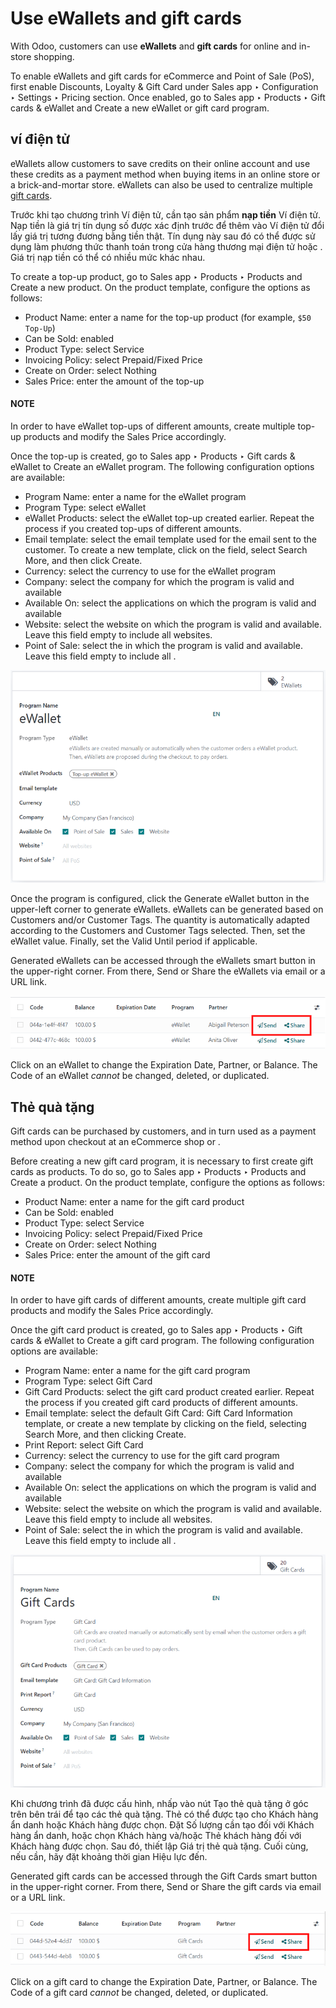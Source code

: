 # Use eWallets and gift cards

With Odoo, customers can use **eWallets** and **gift cards** for online and in-store shopping.

To enable eWallets and gift cards for eCommerce and Point of Sale (PoS), first enable
Discounts, Loyalty & Gift Card under Sales app ‣ Configuration ‣
Settings ‣ Pricing section. Once enabled, go to Sales app ‣ Products ‣ Gift
cards & eWallet and Create a new eWallet or gift card program.

## ví điện tử

eWallets allow customers to save credits on their online account and use these credits as a payment
method when buying items in an online store or a brick-and-mortar store. eWallets can also be used
to centralize multiple [gift cards](#ewallet-gift-gift-cards).

Trước khi tạo chương trình Ví điện tử, cần tạo sản phẩm **nạp tiền** Ví điện tử. Nạp tiền là giá trị tín dụng số được xác định trước để thêm vào Ví điện tử đổi lấy giá trị tương đương bằng tiền thật. Tín dụng này sau đó có thể được sử dụng làm phương thức thanh toán trong cửa hàng thương mại điện tử hoặc . Giá trị nạp tiền có thể có nhiều mức khác nhau.

To create a top-up product, go to Sales app ‣ Products ‣ Products and
Create a new product. On the product template, configure the options as follows:

- Product Name: enter a name for the top-up product (for example, `$50 Top-Up`)
- Can be Sold: enabled
- Product Type: select Service
- Invoicing Policy: select Prepaid/Fixed Price
- Create on Order: select Nothing
- Sales Price: enter the amount of the top-up

#### NOTE
In order to have eWallet top-ups of different amounts, create multiple top-up products and
modify the Sales Price accordingly.

Once the top-up is created, go to Sales app ‣ Products ‣ Gift cards & eWallet
to Create an eWallet program. The following configuration options are available:

- Program Name: enter a name for the eWallet program
- Program Type: select eWallet
- eWallet Products: select the eWallet top-up created earlier. Repeat the process if
  you created top-ups of different amounts.
- Email template: select the email template used for the email sent to the customer. To
  create a new template, click on the field, select Search More, and then click
  Create.
- Currency: select the currency to use for the eWallet program
- Company: select the company for which the program is valid and available
- Available On: select the applications on which the program is valid and available
- Website: select the website on which the program is valid and available. Leave this
  field empty to include all websites.
- Point of Sale: select the  in which the program is valid
  and available. Leave this field empty to include all .

![eWallet program configuration page](ewallets_giftcards/ewallet-configuration.png)

Once the program is configured, click the Generate eWallet button in the upper-left
corner to generate eWallets. eWallets can be generated based on Customers and/or
Customer Tags. The quantity is automatically adapted according to the
Customers and Customer Tags selected. Then, set the eWallet
value. Finally, set the Valid Until period if applicable.

Generated eWallets can be accessed through the eWallets smart button in the upper-right
corner. From there, Send or Share the eWallets via email or a URL link.

![eWallets send and share buttons](ewallets_giftcards/ewallet-share.png)

Click on an eWallet to change the Expiration Date, Partner, or
Balance. The Code of an eWallet *cannot* be changed, deleted, or duplicated.

<a id="ewallet-gift-gift-cards"></a>

## Thẻ quà tặng

Gift cards can be purchased by customers, and in turn used as a payment method upon checkout at an
eCommerce shop or .

Before creating a new gift card program, it is necessary to first create gift cards as products. To
do so, go to Sales app ‣ Products ‣ Products and Create a product.
On the product template, configure the options as follows:

- Product Name: enter a name for the gift card product
- Can be Sold: enabled
- Product Type: select Service
- Invoicing Policy: select Prepaid/Fixed Price
- Create on Order: select Nothing
- Sales Price: enter the amount of the gift card

#### NOTE
In order to have gift cards of different amounts, create multiple gift card products and modify
the Sales Price accordingly.

Once the gift card product is created, go to Sales app ‣ Products ‣ Gift cards
& eWallet to Create a gift card program. The following configuration options are
available:

- Program Name: enter a name for the gift card program
- Program Type: select Gift Card
- Gift Card Products: select the gift card product created earlier. Repeat the process
  if you created gift card products of different amounts.
- Email template: select the default Gift Card: Gift Card Information
  template, or create a new template by clicking on the field, selecting Search More,
  and then clicking Create.
- Print Report: select Gift Card
- Currency: select the currency to use for the gift card program
- Company: select the company for which the program is valid and available
- Available On: select the applications on which the program is valid and available
- Website: select the website on which the program is valid and available. Leave this
  field empty to include all websites.
- Point of Sale: select the  in which the program is valid
  and available. Leave this field empty to include all .

![Gift card program configuration page](ewallets_giftcards/giftcard-configuration.png)

Khi chương trình đã được cấu hình, nhấp vào nút Tạo thẻ quà tặng ở góc trên bên trái để tạo các thẻ quà tặng. Thẻ có thể được tạo cho Khách hàng ẩn danh hoặc Khách hàng được chọn. Đặt Số lượng cần tạo đối với Khách hàng ẩn danh, hoặc chọn Khách hàng và/hoặc Thẻ khách hàng đối với Khách hàng được chọn. Sau đó, thiết lập Giá trị thẻ quà tặng. Cuối cùng, nếu cần, hãy đặt khoảng thời gian Hiệu lực đến.

Generated gift cards can be accessed through the Gift Cards smart button in the
upper-right corner. From there, Send or Share the gift cards via email or a
URL link.

![Gift cards send and share buttons](ewallets_giftcards/giftcard-share.png)

Click on a gift card to change the Expiration Date, Partner, or
Balance. The Code of a gift card *cannot* be changed, deleted, or
duplicated.
